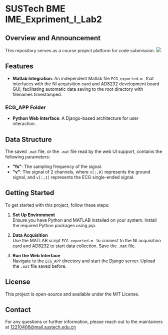 # SUSTech BME IME_Expriment_I_Lab2

## Overview and Announcement
This repository serves as a course project platform for code submission. 
![](images/WebUI.png)

## Features
- **Matlab Integration**: An independent Matlab file `ECG_exported.m ` that interfaces with the NI acquisition card and AD8232 development board GUI, facilitating automatic data saving to the root directory with filenames timestamped.
### ECG_APP Folder
- **Python Web Interface**: A Django-based architecture for user interaction.

## Data Structure

The saved `.mat` file, or the `.mat` file read by the web UI support, contains the following parameters:

- **"fs"**: The sampling frequency of the signal.
- **"v"**: The signal of 2 channels, where `v[:,0]` represents the ground signal, and `v[:,1]` represents the ECG single-ended signal.

## Getting Started
To get started with this project, follow these steps:
1. **Set Up Environment**  
Ensure you have Python and MATLAB installed on your system. Install the required Python packages using pip.

2. **Data Acquisition**  
Use the MATLAB script `ECG_exported.m ` to connect to the NI acquisition card and AD8232 to start data collection. Save the `.mat` file.

3. **Run the Web Interface**  
Navigate to the `ECG_APP` directory and start the Django server. Upload the `.mat` file saved before.


## License
This project is open-source and available under the MIT License.

## Contact
For any questions or further information, please reach out to the maintainers at 12210406@mail.sustech.edu.cn

